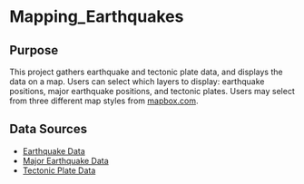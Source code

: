 # Mapping_Earthquakes
## Purpose
This project gathers earthquake and tectonic plate data, and displays the data on a map. Users can select which layers to display: earthquake positions, major earthquake positions, and tectonic plates. Users may select from three different map styles from [mapbox.com](mapbox.com).

## Data Sources
- [Earthquake Data](https://earthquake.usgs.gov/earthquakes/feed/v1.0/summary/all_week.geojson)
- [Major Earthquake Data](https://earthquake.usgs.gov/earthquakes/feed/v1.0/summary/4.5_week.geojson)
- [Tectonic Plate Data](https://raw.githubusercontent.com/fraxen/tectonicplates/master/GeoJSON/PB2002_boundaries.json)

